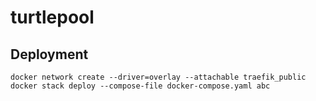 # turtlepool

## Deployment
```
docker network create --driver=overlay --attachable traefik_public
docker stack deploy --compose-file docker-compose.yaml abc
```
